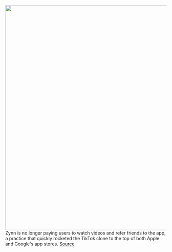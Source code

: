 <img src='https://cdn.vox-cdn.com/thumbor/X8HZo6MH2Zh8cG5kEdNPZSmukwA=/0x0:2040x1360/1200x800/filters:focal(857x517:1183x843)/cdn.vox-cdn.com/uploads/chorus_image/image/66948186/VRG_ILLO_4047_Zynn_001.0.jpg' width='700px' /><br/>
Zynn is no longer paying users to watch videos and refer friends to the app, a practice that quickly rocketed the TikTok clone to the top of both Apple and Google's app stores.
<a href='https://www.theverge.com/21294567/zynn-pay-feature-removed-zynncheers-new-rewards-system'> Source <a/>